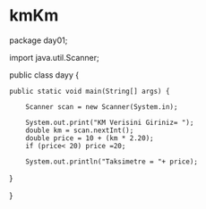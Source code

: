 # kmKm
package day01;

import java.util.Scanner;

public class dayy {

    public static void main(String[] args) {
    
        Scanner scan = new Scanner(System.in);
        
        System.out.print("KM Verisini Giriniz= ");
        double km = scan.nextInt();
        double price = 10 + (km * 2.20);
        if (price< 20) price =20;
        
        System.out.println("Taksimetre = "+ price);
   }
    
}

